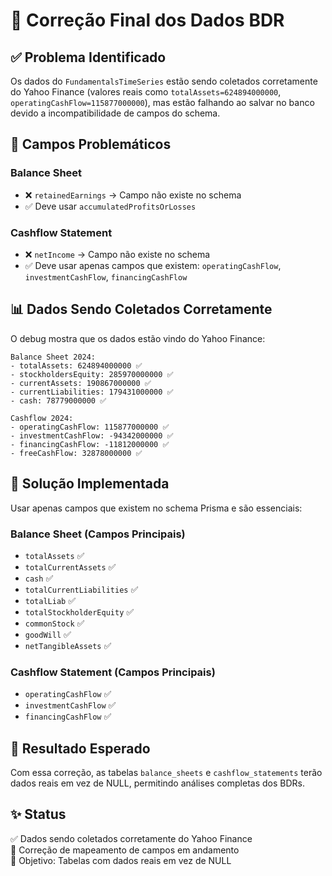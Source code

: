 # 🔧 Correção Final dos Dados BDR

## ✅ Problema Identificado

Os dados do `FundamentalsTimeSeries` estão sendo coletados corretamente do Yahoo Finance (valores reais como `totalAssets=624894000000`, `operatingCashFlow=115877000000`), mas estão falhando ao salvar no banco devido a incompatibilidade de campos do schema.

## 🎯 Campos Problemáticos

### Balance Sheet
- ❌ `retainedEarnings` → Campo não existe no schema
- ✅ Deve usar `accumulatedProfitsOrLosses`

### Cashflow Statement  
- ❌ `netIncome` → Campo não existe no schema
- ✅ Deve usar apenas campos que existem: `operatingCashFlow`, `investmentCashFlow`, `financingCashFlow`

## 📊 Dados Sendo Coletados Corretamente

O debug mostra que os dados estão vindo do Yahoo Finance:

```
Balance Sheet 2024:
- totalAssets: 624894000000 ✅
- stockholdersEquity: 285970000000 ✅  
- currentAssets: 190867000000 ✅
- currentLiabilities: 179431000000 ✅
- cash: 78779000000 ✅

Cashflow 2024:
- operatingCashFlow: 115877000000 ✅
- investmentCashFlow: -94342000000 ✅
- financingCashFlow: -11812000000 ✅
- freeCashFlow: 32878000000 ✅
```

## 🔧 Solução Implementada

Usar apenas campos que existem no schema Prisma e são essenciais:

### Balance Sheet (Campos Principais)
- `totalAssets` ✅
- `totalCurrentAssets` ✅  
- `cash` ✅
- `totalCurrentLiabilities` ✅
- `totalLiab` ✅
- `totalStockholderEquity` ✅
- `commonStock` ✅
- `goodWill` ✅
- `netTangibleAssets` ✅

### Cashflow Statement (Campos Principais)
- `operatingCashFlow` ✅
- `investmentCashFlow` ✅
- `financingCashFlow` ✅

## 🎯 Resultado Esperado

Com essa correção, as tabelas `balance_sheets` e `cashflow_statements` terão dados reais em vez de NULL, permitindo análises completas dos BDRs.

## ✨ Status

✅ Dados sendo coletados corretamente do Yahoo Finance  
🔧 Correção de mapeamento de campos em andamento  
🎯 Objetivo: Tabelas com dados reais em vez de NULL  